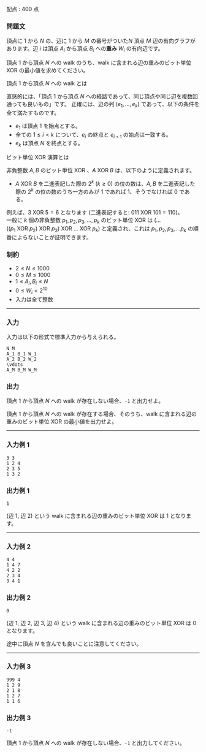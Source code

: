配点 : $400$ 点

### 問題文

頂点に $1$ から $N$ の、辺に $1$ から $M$ の番号がついた$N$ 頂点 $M$ 辺の有向グラフがあります。辺 $i$ は頂点 $A_i$ から頂点 $B_i$ への**重み** $W_i$ の有向辺です。

頂点 $1$ から頂点 $N$ への walk のうち、walk に含まれる辺の重みのビット単位 $\mathrm{XOR}$ の最小値を求めてください。

頂点 $1$ から頂点 $N$ への walk とは 

直感的には、「頂点 $1$ から頂点 $N$ への経路であって、同じ頂点や同じ辺を複数回通っても良いもの」です。 正確には、辺の列 $(e_1,\ldots,e_k)$ であって、以下の条件を全て満たすものです。 

  * $e_1$ は頂点 $1$ を始点とする。
  * 全ての $1 \leq i < k$ について、$e_i$ の終点と $e_{i+1}$ の始点は一致する。
  * $e_k$ は頂点 $N$ を終点とする。

ビット単位 $\mathrm{XOR}$ 演算とは 

非負整数 $A, B$ のビット単位 $\mathrm{XOR}$ 、$A\ \mathrm{XOR}\ B$ は、以下のように定義されます。 

  * $A\ \mathrm{XOR}\ B$ を二進表記した際の $2^k$ ($k \geq 0$) の位の数は、$A, B$ を二進表記した際の $2^k$ の位の数のうち一方のみが $1$ であれば $1$、そうでなければ $0$ である。

例えば、$3\ \mathrm{XOR}\ 5 = 6$ となります (二進表記すると: $011\ \mathrm{XOR}\ 101 = 110$)。  
一般に $k$ 個の非負整数 $p_1, p_2, p_3, \dots, p_k$ のビット単位 $\mathrm{XOR}$ は $(\dots ((p_1\ \mathrm{XOR}\ p_2)\ \mathrm{XOR}\ p_3)\ \mathrm{XOR}\ \dots\ \mathrm{XOR}\ p_k)$ と定義され、これは $p_1, p_2, p_3, \dots p_k$ の順番によらないことが証明できます。 

### 制約

  * $2 \leq N \leq 1000$
  * $0 \leq M \leq 1000$
  * $1 \leq A_i,B_i \leq N$
  * $0 \leq W_i < 2^{10}$
  * 入力は全て整数



* * *

### 入力

入力は以下の形式で標準入力から与えられる。
    
    
    N M
    A_1 B_1 W_1
    A_2 B_2 W_2
    \vdots
    A_M B_M W_M

### 出力

頂点 $1$ から頂点 $N$ への walk が存在しない場合、`-1` と出力せよ。

頂点 $1$ から頂点 $N$ への walk が存在する場合、そのうち、walk に含まれる辺の重みのビット単位 $\mathrm{XOR}$ の最小値を出力せよ。

* * *

### 入力例 1
    
    
    3 3
    1 2 4
    2 3 5
    1 3 2

### 出力例 1
    
    
    1

(辺 $1$, 辺 $2$) という walk に含まれる辺の重みのビット単位 $\mathrm{XOR}$ は $1$ となります。

* * *

### 入力例 2
    
    
    4 4
    1 4 7
    4 2 2
    2 3 4
    3 4 1

### 出力例 2
    
    
    0

(辺 $1$, 辺 $2$, 辺 $3$, 辺 $4$) という walk に含まれる辺の重みのビット単位 $\mathrm{XOR}$ は $0$ となります。

途中に頂点 $N$ を含んでも良いことに注意してください。

* * *

### 入力例 3
    
    
    999 4
    1 2 9
    2 1 8
    1 2 7
    1 1 6

### 出力例 3
    
    
    -1

頂点 $1$ から頂点 $N$ への walk が存在しない場合、`-1` と出力してください。